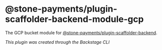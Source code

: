 # @stone-payments/plugin-scaffolder-backend-module-gcp

The GCP bucket module for [@stone-payments/plugin-scaffolder-backend](https://www.npmjs.com/package/@stone-payments/plugin-scaffolder-backend).

_This plugin was created through the Backstage CLI_
